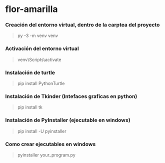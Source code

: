# flor-amarilla

### Creación del entorno virtual, dentro de la carptea del proyecto

>py -3 -m venv venv

### Activación del entorno virtual

>venv\Scripts\activate

### Instalación de turtle

>pip install PythonTurtle

### Instalación de Tkinder (Intefaces graficas en python)

>pip install tk

### Instalación de PyInstaller (ejecutable en windows)

>pip install -U pyinstaller

### Como crear ejecutables en windows
> pyinstaller your_program.py



